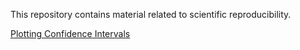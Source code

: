 
This repository contains material related to scientific reproducibility.

[Plotting Confidence Intervals](https://www.quora.com/How-do-you-graph-a-confidence-interval-in-ggplot2-R)
